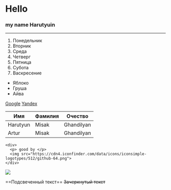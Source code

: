 # Hello
### my name Harutyuin
***********
1. Понедельник
2. Вторник
3. Среда
4. Четверг
5. Пятница
6. Субота
7. Васкресение

* Яблоко
* Груша
* Айва

[Google](https://google.ru "Google")
[Yandex](https://yandex.ru "Yandex")

|Имя      |Фамилия| Очество    |
|---------|-------|------------|
|Harutyun |Misak  |Ghandilyan  |
|Artur    |Misak  |Ghandilyan  |

```
<div>
  <p> good by </p>
  <img src="https://cdn4.iconfinder.com/data/icons/iconsimple-logotypes/512/github-64.png">
</div>
```
![](https://cdn4.iconfinder.com/data/icons/iconsimple-logotypes/512/github-64.png)

==Подсвеченный текст==
~~Зачеркнутый текст~~
